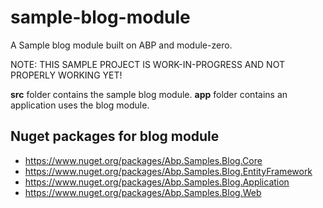 # sample-blog-module
A Sample blog module built on ABP and module-zero.

NOTE: THIS SAMPLE PROJECT IS WORK-IN-PROGRESS AND NOT PROPERLY WORKING YET!

__src__ folder contains the sample blog module.
__app__ folder contains an application uses the blog module.

## Nuget packages for blog module
* https://www.nuget.org/packages/Abp.Samples.Blog.Core
* https://www.nuget.org/packages/Abp.Samples.Blog.EntityFramework
* https://www.nuget.org/packages/Abp.Samples.Blog.Application
* https://www.nuget.org/packages/Abp.Samples.Blog.Web